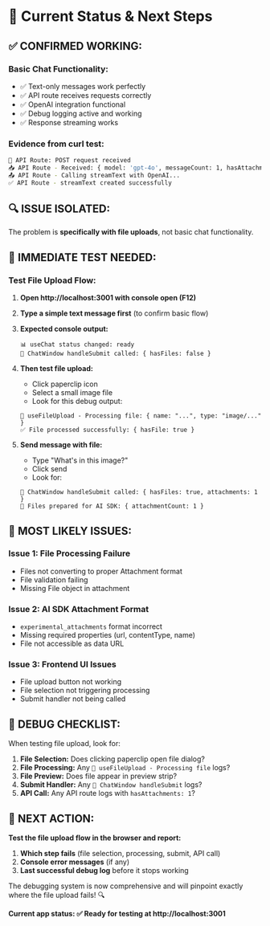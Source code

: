 # 🎯 Current Status & Next Steps

## ✅ **CONFIRMED WORKING:**

### **Basic Chat Functionality:**

-   ✅ Text-only messages work perfectly
-   ✅ API route receives requests correctly
-   ✅ OpenAI integration functional
-   ✅ Debug logging active and working
-   ✅ Response streaming works

### **Evidence from curl test:**

```bash
🔄 API Route: POST request received
📥 API Route - Received: { model: 'gpt-4o', messageCount: 1, hasAttachments: 0 }
📤 API Route - Calling streamText with OpenAI...
✅ API Route - streamText created successfully
```

## 🔍 **ISSUE ISOLATED:**

The problem is **specifically with file uploads**, not basic chat functionality.

## 🧪 **IMMEDIATE TEST NEEDED:**

### **Test File Upload Flow:**

1. **Open http://localhost:3001 with console open (F12)**
2. **Type a simple text message first** (to confirm basic flow)
3. **Expected console output:**

    ```
    📊 useChat status changed: ready
    🚀 ChatWindow handleSubmit called: { hasFiles: false }
    ```

4. **Then test file upload:**

    - Click paperclip icon
    - Select a small image file
    - Look for this debug output:

    ```
    🔄 useFileUpload - Processing file: { name: "...", type: "image/..." }
    ✅ File processed successfully: { hasFile: true }
    ```

5. **Send message with file:**
    - Type "What's in this image?"
    - Click send
    - Look for:
    ```
    🚀 ChatWindow handleSubmit called: { hasFiles: true, attachments: 1 }
    📁 Files prepared for AI SDK: { attachmentCount: 1 }
    ```

## 🚨 **MOST LIKELY ISSUES:**

### **Issue 1: File Processing Failure**

-   Files not converting to proper Attachment format
-   File validation failing
-   Missing File object in attachment

### **Issue 2: AI SDK Attachment Format**

-   `experimental_attachments` format incorrect
-   Missing required properties (url, contentType, name)
-   File not accessible as data URL

### **Issue 3: Frontend UI Issues**

-   File upload button not working
-   File selection not triggering processing
-   Submit handler not being called

## 🔧 **DEBUG CHECKLIST:**

When testing file upload, look for:

1. **File Selection:** Does clicking paperclip open file dialog?
2. **File Processing:** Any `🔄 useFileUpload - Processing file` logs?
3. **File Preview:** Does file appear in preview strip?
4. **Submit Handler:** Any `🚀 ChatWindow handleSubmit` logs?
5. **API Call:** Any API route logs with `hasAttachments: 1`?

## 🎯 **NEXT ACTION:**

**Test the file upload flow in the browser and report:**

1. **Which step fails** (file selection, processing, submit, API call)
2. **Console error messages** (if any)
3. **Last successful debug log** before it stops working

The debugging system is now comprehensive and will pinpoint exactly where the file upload fails! 🔍

**Current app status: ✅ Ready for testing at http://localhost:3001**
